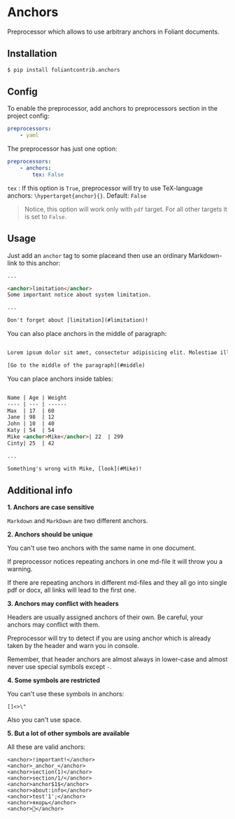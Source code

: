 # Anchors

Preprocessor which allows to use arbitrary anchors in Foliant documents.

## Installation

```bash
$ pip install foliantcontrib.anchors
```

## Config

To enable the preprocessor, add anchors to preprocessors section in the project config:

```yaml
preprocessors:
    - yaml
```

The preprocessor has just one option:

```yaml
preprocessors:
    - anchors:
        tex: False
```

`tex`
:   If this option is `True`, preprocessor will try to use TeX-language anchors: `\hypertarget{anchor}{}`. Default: `False`

> Notice, this option will work only with `pdf` target. For all other targets it is set to `False`.

## Usage

Just add an `anchor` tag to some placeand then use an ordinary Markdown-link to this anchor:

```html
...

<anchor>limitation</anchor>
Some important notice about system limitation.

...

Don't forget about [limitation](#limitation)!

```

You can also place anchors in the middle of paragraph:

```html

Lorem ipsum dolor sit amet, consectetur adipisicing elit. Molestiae illum iusto, sequi magnam consequatur <anchor>middle</anchor> porro iste facere at fugiat est corrupti dolorum quidem sapiente pariatur rem, alias unde! Iste, aliquam.

[Go to the middle of the paragraph](#middle)

```

You can place anchors inside tables:

```html

Name | Age | Weight
---- | --- | ------
Max  | 17  | 60
Jane | 98  | 12
John | 10  | 40
Katy | 54  | 54
Mike <anchor>Mike</anchor>| 22  | 299
Cinty| 25  | 42

...

Something's wrong with Mike, [look](#Mike)!

```

## Additional info

**1. Anchors are case sensitive**

`Markdown` and `MarkDown` are two different anchors.

**2. Anchors should be unique**

You can't use two anchors with the same name in one document.

If preprocessor notices repeating anchors in one md-file it will throw you a warning.

If there are repeating anchors in different md-files and they all go into single pdf or docx, all links will lead to the first one.

**3. Anchors may conflict with headers**

Headers are usually assigned anchors of their own. Be careful, your anchors may conflict with them.

Preprocessor will try to detect if you are using anchor which is already taken by the header and warn you in console.

Remember, that header anchors are almost always in lower-case and almost never use special symbols except `-`.

**4. Some symbols are restricted**

You can't use these symbols in anchors:

```
[]<>\"
```

Also you can't use space.

**5. But a lot of other symbols are available**

All these are valid anchors:

```
<anchor>!important!</anchor>
<anchor>_anchor_</anchor>
<anchor>section(1)</anchor>
<anchor>section/1/</anchor>
<anchor>anchor$1$</anchor>
<anchor>about:info</anchor>
<anchor>test'1';</anchor>
<anchor>якорь</anchor>
<anchor>👀</anchor>
```
